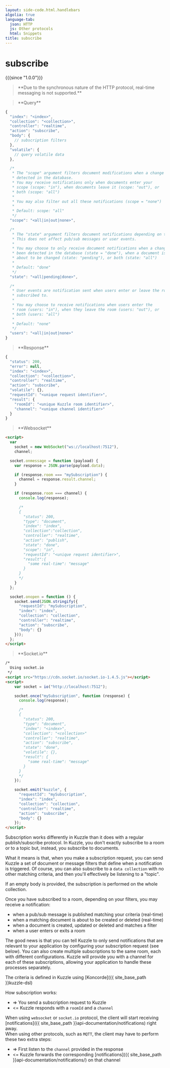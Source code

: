 ```yaml
---
layout: side-code.html.handlebars
algolia: true
language-tab:
  json: HTTP
  js: Other protocols
  html: Snippets
title: subscribe
---
```



# subscribe

{{{since "1.0.0"}}}


<blockquote class="json">
<p>
**Due to the synchronous nature of the HTTP protocol, real-time messaging is not supported.**
</p>
</blockquote>

<blockquote class="js">
<p>
**Query**
</p>
</blockquote>


```js
{
  "index": "<index>",
  "collection": "<collection>",
  "controller": "realtime",
  "action": "subscribe",
  "body": {
    // subscription filters
  },
  "volatile": {
    // query volatile data
  },

  /*
   * The "scope" argument filters document modifications when a change has been
   * detected in the database.
   * You may receive notifications only when documents enter your
   * scope (scope: "in"), when documents leave it (scope: "out"), or
   * both (scope: "all")
   *
   * You may also filter out all these notifications (scope = "none")
   *
   * Default: scope: "all"
   */
  "scope": "<all|in|out|none>",

  /*
   * The "state" argument filters document notifications depending on their state.
   * This does not affect pub/sub messages or user events.
   *
   * You may choose to only receive document notifications when a change has
   * been detected in the database (state = "done"), when a document is
   * about to be changed (state: "pending"), or both (state: "all")
   *
   * Default: "done"
   */
  "state": "<all|pending|done>",

  /*
   * User events are notification sent when users enter or leave the room you
   * subscribed to.
   *
   * You may choose to receive notifications when users enter the
   * room (users: "in"), when they leave the room (users: "out"), or
   * both (users: "all")
   *
   * Default: "none"
   */
  "users": "<all|in|out|none>"
}
```


<blockquote class="js">
<p>
**Response**
</p>
</blockquote>



```js
{
  "status": 200,
  "error": null,
  "index": "<index>",
  "collection": "<collection>",
  "controller": "realtime",
  "action": "subscribe",
  "volatile": {},                 
  "requestId": "<unique request identifier>",
  "result": {
    "roomId": "<unique Kuzzle room identifier>",
    "channel": "<unique channel identifier>"
  }
}
```



<blockquote class="html">
<p>
**Websocket**
</p>
</blockquote>


```html
<script>
  var
    socket = new WebSocket("ws://localhost:7512"),
    channel;

  socket.onmessage = function (payload) {
    var response = JSON.parse(payload.data);

    if (response.room === "mySubscription") {
      channel = response.result.channel;
    }

    if (response.room === channel) {
      console.log(response);

      /*
      {
        "status": 200,
        "type": "document",
        "index": "index",
        "collection":"collection",
        "controller": "realtime",
        "action": "publish",
        "state": "done",
        "scope": "in",
        "requestId": "<unique request identifier>",
        "result":{
          "some real-time": "message"
        }
      }
      */
    }
  };

  socket.onopen = function () {
    socket.send(JSON.stringify({
      "requestId": "mySubscription",
      "index": "index",
      "collection": "collection",
      "controller": "realtime",
      "action": "subscribe",
      "body": {}
    }));
  };
</script>
```



<blockquote class="html">
<p>
**Socket.io**
</p>
</blockquote>



```html
/*
  Using socket.io
 */
<script src="https://cdn.socket.io/socket.io-1.4.5.js"></script>
<script>
    var socket = io("http://localhost:7512");

    socket.once("mySubscription", function (response) {
      console.log(response);

      /*
      {
        "status": 200,
        "type": "document",
        "index": "<index>",
        "collection": "<collection>"
        "controller": "realtime",
        "action": "subscribe",
        "state": "done",
        "volatile": {},
        "result": {
          "some real-time": "message"
        }
      }
      */
    });

    socket.emit("kuzzle", {
      "requestId": "mySubscription",
      "index": "index",
      "collection": "collection",
      "controller": "realtime",
      "action": "subscribe",
      "body": {}
    });
</script>
```

Subscription works differently in Kuzzle than it does with a regular publish/subscribe protocol.
In Kuzzle, you don't exactly subscribe to a room or to a topic but, instead, you subscribe to documents.

What it means is that, when you make a subscription request, you can send Kuzzle a set of document or message filters that define when a notification is triggered.
Of course, you can also subscribe to a ``data collection`` with no other matching criteria,
and then you'll effectively be listening to a "topic".

<aside class="notice">
  If an empty body is provided, the subscription is performed on the whole collection.
</aside>

Once you have subscribed to a room, depending on your filters, you may receive a notification:

* when a pub/sub message is published matching your criteria (real-time)
* when a matching document is about to be created or deleted (real-time)
* when a document is created, updated or deleted and matches a filter
* when a user enters or exits a room

The good news is that you can tell Kuzzle to only send notifications that are relevant to your application
by configuring your subscription request (see below).
You can also create multiple subscriptions to the same room, each with different configurations.
Kuzzle will provide you with a channel for each of these subscriptions,
allowing your application to handle these processes separately.

The criteria is defined in Kuzzle using [Koncorde]({{ site_base_path }}kuzzle-dsl)

How subscription works:

* => You send a subscription request to Kuzzle
* <= Kuzzle responds with a ``roomId`` and a `channel`

When using `websocket` or `socket.io` protocol, the client will start receiving [notifications]({{ site_base_path }}api-documentation/notifications) right away.  
When using other protocols, such as `MQTT`, the client may have to perform these two extra steps:

* => First listen to the ``channel`` provided in the response
* <= Kuzzle forwards the corresponding [notifications]({{ site_base_path }}api-documentation/notifications/) on that channel
